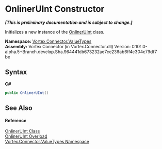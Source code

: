 # OnlinerUInt Constructor 
 _**\[This is preliminary documentation and is subject to change.\]**_

Initializes a new instance of the <a href="T_Vortex_Connector_ValueTypes_OnlinerUInt.md">OnlinerUInt</a> class.

**Namespace:**&nbsp;<a href="N_Vortex_Connector_ValueTypes.md">Vortex.Connector.ValueTypes</a><br />**Assembly:**&nbsp;Vortex.Connector (in Vortex.Connector.dll) Version: 0.101.0-alpha.5+Branch.develop.Sha.964441db673232ae7ce236ab6ff4c304c79df7be

## Syntax

**C#**<br />
``` C#
public OnlinerUInt()
```


## See Also


#### Reference
<a href="T_Vortex_Connector_ValueTypes_OnlinerUInt.md">OnlinerUInt Class</a><br /><a href="Overload_Vortex_Connector_ValueTypes_OnlinerUInt__ctor.md">OnlinerUInt Overload</a><br /><a href="N_Vortex_Connector_ValueTypes.md">Vortex.Connector.ValueTypes Namespace</a><br />